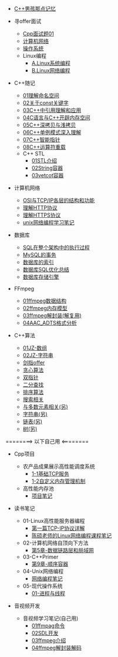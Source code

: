 * [C++男孩那点记忆](/README.md)

* 寻offer面试
  * [Cpp面试题01](/寻offer面试/Cpp基础/Cpp面试题01.md)
  * [计算机网络](/寻offer面试/计算机网络/计算机网络1.md) 
  * [操作系统](/寻offer面试/操作系统/操作系统面试题.md) 
  * Linux编程
    * [A.Linux系统编程](/寻offer面试/linux编程/Linux系统编程1.md) 
    * [B.Linux网络编程](/寻offer面试/linux编程/Linux网络编程1.md) 


* C++随记
  * [01理解命名空间](/C++随记/01理解命名空间.md)
  * [02关于const关键字](/C++随记/02关于const关键字.md)
  * [03C++中引用理解和应用](/C++随记/03C++中引用理解和应用.md)
  * [04C语言与C++开辟内存空间](/C++随记/04C语言与C++开辟内存空间.md)
  * [05C++深拷贝与浅拷贝](/C++随记/05C++深拷贝和浅拷贝.md)
  * [06C++单例模式深入理解](/C++随记/06C++单例模式深入理解.md)
  * [07C++智能指针](/C++随记/07C++智能指针.md)
  * [08C++运算符重载](/C++随记/08C++运算符重载.md)
  * C++ STL
    * [01STL介绍](/C++随记/STL学习/01STL介绍.md)
    * [02String容器](/C++随记/STL学习/02String容器.md)
    * [03vetcot容器](/C++随记/STL学习/03vetcot容器.md)

* 计算机网络
  * [OSI与TCP/IP各层的结构和功能](/计算机网络/OSI与TcpIp各层的结构和功能.md)
  * [理解HTTP协议](/计算机网络/理解HTTP协议.md)
  * [理解HTTPS协议](/计算机网络/理解HTTPS协议.md)
  * [unix网络编程学习笔记](/计算机网络/unix网络编程学习笔记.md)

* 数据库
  * [SQL在整个架构中的执行过程](/数据库/SQL在整个架构中的执行过程.md)
  * [MySQL的事务](/数据库/MySQL的事务.md)
  * [数据库的索引](/数据库/数据库的索引.md)
  * [数据库SQL优化总结](/数据库/数据库SQL优化总结.md)
  * [数据库存储引擎](/数据库/数据库存储引擎.md)

* FFmpeg
  * [01ffmpeg数据结构](/音视频开发/ffmpeg/01ffmpeg数据结构.md)
  * [02ffmpeg内存模型](/音视频开发/ffmpeg/02ffmpeg内存模型.md)
  * [03ffmpeg解封装(解复用)](/音视频开发/ffmpeg/03ffmpeg解封装(解复用).md)
  * [04AAC_ADTS格式分析](/音视频开发/ffmpeg/04AAC_ADTS格式分析.md)


  

* C++算法
  * [01JZ-数组](/算法/01JZ-数组.md)
  * [02JZ-字符串](/算法/02JZ-字符串.md)
  * [剑指offer](/算法/剑指offer.md)
  * [贪心算法](/算法/贪心算法.md)
  * [双指针](/算法/双指针.md)
  * [二分查找](/算法/二分查找.md)
  * [排序算法](/算法/排序算法.md)
  * [搜索相关](/算法/搜索相关.md)
  * [与多数元素相关(另)](/算法/与多数元素相关.md)
  * [字符串(另)](/算法/字符串.md)
  * [链表(另)](/算法/链表.md)
  * [树(另)](/算法/树.md)

 ========> 以下自己用 <========

* Cpp项目
  * 农产品成果展示高性能调度系统
    * [1-1基础TCP服务](/Cpp项目/农产品展示负载均衡调度系统/1-1基础TCP服务/基础TCP服务.md)
    * [1-2自定义内存管理机制](/Cpp项目/农产品展示负载均衡调度系统/1-2自定义内存池管理/内存管理模块.md)
  * 高性能内存池
    * [项目笔记](/Cpp项目/实现一个高并发内存池/项目笔记.md)


* 读书笔记
  * 01-Linux高性能服务器编程
    * [第一篇TCP-IP协议详解](/读书笔记/01-Linux高性能服务器编程/第一篇TCP-IP协议详解.md)
    * [陈硕老师的Linux网络编程课程笔记](/读书笔记/01-Linux高性能服务器编程/陈硕老师的Linux网络编程课程笔记/学习笔记.md)
  * 02-计算机网络自顶向下方法
    * [第5章-数据链路层和局域网](/读书笔记/02-计算机网络自顶向下方法/第5章-数据链路层和局域网.md)
  * 03-C++Primer
    * [第9章-顺序容器](/读书笔记/03-Cpp_Primer/第9章-顺序容器.md)
  * 04-Unix网络编程
    * [网络编程笔记](/读书笔记/04-Uinx网络编程/学习笔记01.md)
  * 05-现代操作系统
    * [01-进程与线程](/读书笔记/05-现代操作系统/01-进程与线程.md)


* 音视频开发
  * 音视频学习笔记(自己用)
    * [01ffmpag命令](/音视频开发/音视频学习笔记/01ffmpag命令.md)
    * [02SDL开发](/音视频开发/音视频学习笔记/02SDL开发.md)
    * [03ffmpeg介绍](/音视频开发/音视频学习笔记/03ffmpeg介绍.md)
    * [04ffmpeg解封装解码](/音视频开发/音视频学习笔记/04ffmpeg解封装解码.md)
